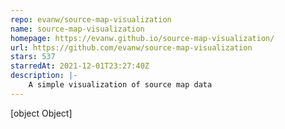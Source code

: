 ```yaml
---
repo: evanw/source-map-visualization
name: source-map-visualization
homepage: https://evanw.github.io/source-map-visualization/
url: https://github.com/evanw/source-map-visualization
stars: 537
starredAt: 2021-12-01T23:27:40Z
description: |-
    A simple visualization of source map data
---
```


[object Object]
